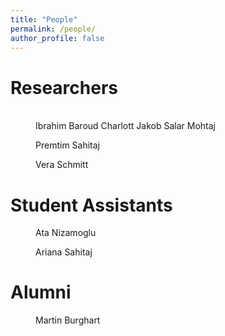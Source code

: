```yaml
---
title: "People"
permalink: /people/
author_profile: false
---
```


# Researchers

<figure class="third">
  <img src="{{ site.url }}{{ site.baseurl }}/assets/images/bio-photo.jpg" alt="">
  <img src="{{ site.url }}{{ site.baseurl }}/assets/images/bio-photo.jpg" alt="">
  <!--<figcaption>Charlott Jakob</figcaption> -->
  <img src="{{ site.url }}{{ site.baseurl }}/assets/images/bio-photo.jpg" alt="">
  <!--<figcaption>Salar Mohtaj</figcaption> -->
    <figcaption>Ibrahim Baroud Charlott Jakob Salar Mohtaj</figcaption>
</figure>

<figure style="width: 250px" class="align-center">
  <img src="{{ site.url }}{{ site.baseurl }}/assets/images/bio-photo.jpg" alt="">
  <figcaption>Premtim Sahitaj</figcaption>
</figure>

<figure style="width: 250px" class="align-center">
  <img src="{{ site.url }}{{ site.baseurl }}/assets/images/bio-photo.jpg" alt="">
  <figcaption>Vera Schmitt</figcaption>
</figure>

# Student Assistants

<figure width="250px" class="align-center">
  <img src="{{ site.url }}{{ site.baseurl }}/assets/images/bio-photo.jpg" alt="">
  <figcaption>Ata Nizamoglu</figcaption>
</figure>

<figure style="width: 250px" class="align-center">
  <img src="{{ site.url }}{{ site.baseurl }}/assets/images/bio-photo.jpg" alt="">
  <figcaption>Ariana Sahitaj</figcaption>
</figure>

# Alumni

<figure style="width: 250px" class="align-center">
  <img src="{{ site.url }}{{ site.baseurl }}/assets/images/bio-photo.jpg" alt="">
  <figcaption>Martin Burghart</figcaption>
</figure>
